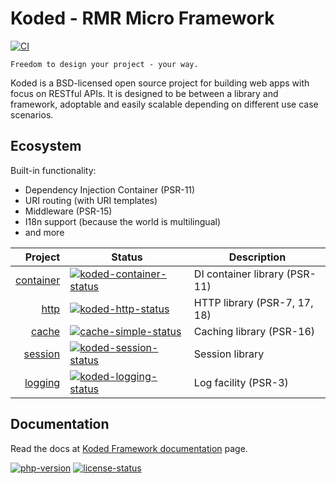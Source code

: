 Koded - RMR Micro Framework
===========================

[![CI](https://github.com/kodeart/koded/actions/workflows/ci.yml/badge.svg)](https://github.com/kodeart/koded/actions/workflows/ci.yml)


    Freedom to design your project - your way.

Koded is a BSD-licensed open source project for building web apps with focus on RESTful APIs.
It is designed to be between a library and framework, adoptable and easily scalable
depending on different use case scenarios.


Ecosystem
---------

Built-in functionality:

- Dependency Injection Container (PSR-11)
- URI routing (with URI templates)
- Middleware (PSR-15)
- I18n support (because the world is multilingual)
- and more

| Project                      | Status | Description
|-----------------------------:|--------|---------------------------------------------|
| [container][koded-container] | [![koded-container-status]][koded-container-package] | DI container library (PSR-11)
| [http][koded-http]           | [![koded-http-status]][koded-http-package]           | HTTP library (PSR-7, 17, 18)
| [cache][cache-simple]        | [![cache-simple-status]][cache-simple-package]       | Caching library (PSR-16)
| [session][koded-session]     | [![koded-session-status]][koded-session-package]     | Session library
| [logging][koded-logging]     | [![koded-logging-status]][koded-logging-package]     | Log facility (PSR-3)


Documentation
-------------

Read the docs at [Koded Framework documentation][docs] page.

[![php-version]][php-link] [![license-status]][license-link]

[docs]: https://kodeart.github.io/koded

[php-version]: https://img.shields.io/badge/php-%3E%3D%208.0-8892BF.svg
[php-link]: https://php.net/
[license-status]: https://img.shields.io/badge/License-BSD%203--Clause-blue.svg
[license-link]: https://github.com/kodeart/koded/LICENSE

[koded-container]: https://github.com/kodedphp/container
[koded-container-status]: https://img.shields.io/packagist/v/koded/container.svg
[koded-container-package]: https://packagist.org/packages/koded/container

[koded-http]: https://github.com/kodedphp/http
[koded-http-status]: https://img.shields.io/packagist/v/koded/http.svg
[koded-http-package]: https://packagist.org/packages/koded/http

[cache-simple]: https://github.com/kodedphp/cache-simple
[cache-simple-status]: https://img.shields.io/packagist/v/koded/cache-simple.svg
[cache-simple-package]: https://packagist.org/packages/koded/simple-cache

[koded-session]: https://github.com/kodedphp/session
[koded-session-status]: https://img.shields.io/packagist/v/koded/session.svg
[koded-session-package]: https://packagist.org/packages/koded/session

[koded-logging]: https://github.com/kodedphp/logging
[koded-logging-status]: https://img.shields.io/packagist/v/koded/logging.svg
[koded-logging-package]: https://packagist.org/packages/koded/logging

